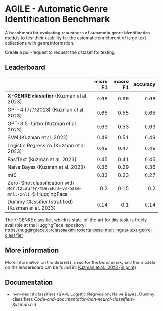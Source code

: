 # AGILE - Automatic Genre Identification Benchmark

A benchmark for evaluating robustness of automatic genre identification models to test their usability for the automatic enrichment of large text collections with genre information.

Create a pull-request to request the dataset for testing.

## Leaderboard

|                             |   micro F1 |   macro F1 |   accuracy |
|:----------------------------|-----------:|-----------:|-----------:|
| **X-GENRE classifier**  (Kuzman et al. 2023)                   |       0.68 |       0.69 |       0.68 |
| GPT-4 (7/7/2023)  (Kuzman et al. 2023)            |       0.65 |       0.55 |       0.65 |
| GPT-3.5-turbo (Kuzman et al. 2023)    |       0.63 |       0.53 |       0.63 |
| SVM  (Kuzman et al. 2023)                       |       0.49 |       0.51 |       0.49 |
| Logistic Regression (Kuzman et al. 2023)        |       0.49 |       0.47 |       0.49 |
| FastText (Kuzman et al. 2023)                   |       0.45 |       0.41 |       0.45 |
| Naive Bayes  (Kuzman et al. 2023)             |       0.36 |       0.29 |       0.36 |
| mt0                        |       0.32 |       0.23 |       0.27 |
| Zero-Shot classification with `MoritzLaurer/mDeBERTa-v3-base-mnli-xnli` @ HuggingFace                 |       0.2  |       0.15 |       0.2  |
| Dummy Classifier (stratified) (Kuzman et al. 2023)|       0.14 |       0.1  |       0.14 |

The X-GENRE classifier, which is state-of-the-art for this task, is freely available at the HuggingFace repository: https://huggingface.co/classla/xlm-roberta-base-multilingual-text-genre-classifier

## More information

More information on the datasets, used for the benchmark, and the models on the leaderboard can be found in:
[Kuzman et al., 2023 (in print)]()

## Documentation
- non-neural classifiers (SVM, Logistic Regression, Naive Bayes, Dummy classifier): *Code-and-documentation/non-neural-classifiers-Kuzman.md*